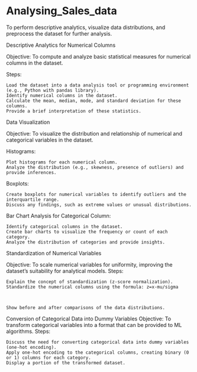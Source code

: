 # Analysing_Sales_data
To perform descriptive analytics, visualize data distributions, and preprocess the dataset for further analysis.


Descriptive Analytics for Numerical Columns

Objective: To compute and analyze basic statistical measures for numerical columns in the dataset.

Steps:

	Load the dataset into a data analysis tool or programming environment (e.g., Python with pandas library).
	Identify numerical columns in the dataset.
	Calculate the mean, median, mode, and standard deviation for these columns.
	Provide a brief interpretation of these statistics.

 
Data Visualization

Objective: To visualize the distribution and relationship of numerical and categorical variables in the dataset.

Histograms:

	Plot histograms for each numerical column.
	Analyze the distribution (e.g., skewness, presence of outliers) and provide inferences.
 
Boxplots:

	Create boxplots for numerical variables to identify outliers and the interquartile range.
	Discuss any findings, such as extreme values or unusual distributions.
 
Bar Chart Analysis for Categorical Column:

	Identify categorical columns in the dataset.
	Create bar charts to visualize the frequency or count of each category.
	Analyze the distribution of categories and provide insights.

 
Standardization of Numerical Variables

Objective: To scale numerical variables for uniformity, improving the dataset’s suitability for analytical models.
Steps:

	Explain the concept of standardization (z-score normalization).
	Standardize the numerical columns using the formula: z=x-mu/sigma

 
	
	Show before and after comparisons of the data distributions.
 
Conversion of Categorical Data into Dummy Variables
Objective: To transform categorical variables into a format that can be provided to ML algorithms.
Steps:

	Discuss the need for converting categorical data into dummy variables (one-hot encoding).
	Apply one-hot encoding to the categorical columns, creating binary (0 or 1) columns for each category.
	Display a portion of the transformed dataset.

